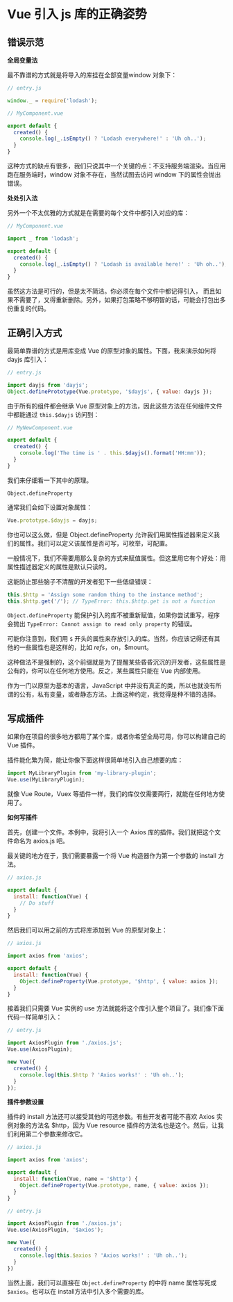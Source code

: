 # Vue 引入 js 库的正确姿势

## 错误示范

**全局变量法**

最不靠谱的方式就是将导入的库挂在全部变量window 对象下：

``` js
// entry.js

window._ = require('lodash');
```

``` js
// MyComponent.vue

export default {
  created() {
    console.log(_.isEmpty() ? 'Lodash everywhere!' : 'Uh oh..');
  }
}
```

这种方式的缺点有很多，我们只说其中一个关键的点：不支持服务端渲染。当应用跑在服务端时，window 对象不存在，当然试图去访问 window 下的属性会抛出错误。

**处处引入法**

另外一个不太优雅的方式就是在需要的每个文件中都引入对应的库：

``` js
// MyComponent.vue

import _ from 'lodash';

export default {
  created() {
    console.log(_.isEmpty() ? 'Lodash is available here!' : 'Uh oh..');
  }
}
```

虽然这方法是可行的，但是太不简洁。你必须在每个文件中都记得引入， 而且如果不需要了，又得重新删除。另外，如果打包策略不够明智的话，可能会打包出多份重复的代码。

## 正确引入方式

最简单靠谱的方式是用库变成 Vue 的原型对象的属性。下面，我来演示如何将 dayjs 库引入：

``` js
// entry.js

import dayjs from 'dayjs';
Object.definePrototype(Vue.prototype, '$dayjs', { value: dayjs });
```

由于所有的组件都会继承 Vue 原型对象上的方法，因此这些方法在任何组件文件中都能通过 `this.$dayjs` 访问到：

``` js
// MyNewComponent.vue

export default {
  created() {
    console.log('The time is ' . this.$dayjs().format('HH:mm'));
  }
}
```

我们来仔细看一下其中的原理。

`Object.defineProperty`

通常我们会如下设置对象属性：

``` js
Vue.prototype.$dayjs = dayjs;
```

你也可以这么做，但是 Object.defineProperty 允许我们用属性描述器来定义我们的属性。我们可以定义该属性是否可写，可枚举，可配置。

一般情况下，我们不需要用那么复杂的方式来赋值属性。但这里用它有个好处：用属性描述器定义的属性是默认只读的。

这能防止那些脑子不清醒的开发者犯下一些低级错误：

``` js
this.$http = 'Assign some random thing to the instance method';
this.$http.get('/'); // TypeError: this.$http.get is not a function
```

`Object.defineProperty` 能保护引入的库不被重新赋值，如果你尝试重写，程序会抛出 `TypeError: Cannot assign to read only property` 的错误。

可能你注意到，我们用 `$` 开头的属性来存放引入的库。当然，你应该记得还有其他的一些属性也是这样的，比如 $refs，$on，$mount。

这种做法不是强制的，这个前缀就是为了提醒某些昏昏沉沉的开发者，这些属性是公有的，你可以在任何地方使用。反之，某些属性只能在 Vue 内部使用。

作为一门以原型为基本的语言，JavaScript 中并没有真正的类，所以也就没有所谓的公有，私有变量，或者静态方法。上面这种约定，我觉得是种不错的选择。

## 写成插件

如果你在项目的很多地方都用了某个库，或者你希望全局可用，你可以构建自己的 Vue 插件。

插件能化繁为简，能让你像下面这样很简单地引入自己想要的库：

``` js
import MyLibraryPlugin from 'my-library-plugin';
Vue.use(MyLibraryPlugin);
```

就像 Vue Route，Vuex 等插件一样，我们的库仅仅需要两行，就能在任何地方使用了。

**如何写插件**

首先，创建一个文件。本例中，我将引入一个 Axios 库的插件。我们就把这个文件命名为 axios.js 吧。

最关键的地方在于，我们需要暴露一个将 Vue 构造器作为第一个参数的 install 方法。
``` js
// axios.js

export default {
  install: function(Vue) {
    // Do stuff
  }
}
```

然后我们可以用之前的方式将库添加到 Vue 的原型对象上：

``` js
// axios.js

import axios from 'axios';

export default {
  install: function(Vue) {
    Object.defineProperty(Vue.prototype, '$http', { value: axios });
  }
}
```

接着我们只需要 Vue 实例的 use 方法就能将这个库引入整个项目了。我们像下面代码一样简单引入：

``` js
// entry.js

import AxiosPlugin from './axios.js';
Vue.use(AxiosPlugin);

new Vue({
  created() {
    console.log(this.$http ? 'Axios works!' : 'Uh oh..');
  }
});
```

**插件参数设置**

插件的 install 方法还可以接受其他的可选参数。有些开发者可能不喜欢 Axios 实例对象的方法名 $http，因为 Vue resource 插件的方法名也是这个。然后，让我们利用第二个参数来修改它。
``` js
// axios.js

import axios from 'axios';

export default {
  install: function(Vue, name = '$http') {
    Object.defineProperty(Vue.prototype, name, { value: axios });
  }
}
```

``` js
// entry.js

import AxiosPlugin from './axios.js';
Vue.use(AxiosPlugin, '$axios');

new Vue({
  created() {
    console.log(this.$axios ? 'Axios works!' : 'Uh oh..');
  }
})
```

当然上面，我们可以直接在 `Object.defineProperty` 的中将 name 属性写死成 `$axios`。也可以在 install方法中引入多个需要的库。
